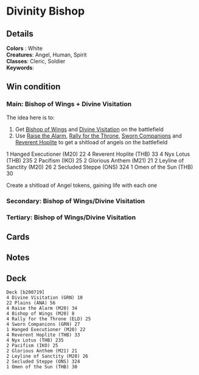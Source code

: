 # Divinity Bishop

## Details
**Colors** : White<br>
**Creatures**: Angel, Human, Spirit<br>
**Classes**: Cleric, Soldier<br>
**Keywords**: <br>

## Win condition
### Main: Bishop of Wings + Divine Visitation<br>
The idea here is to:
1. Get [Bishop of Wings](https://gatherer.wizards.com/Pages/Card/Details.aspx?multiverseid=466762) and [Divine Visitation](https://gatherer.wizards.com/Pages/Card/Details.aspx?multiverseid=452760) on the battlefield
3. Use [Raise the Alarm](https://gatherer.wizards.com/Pages/Card/Details.aspx?multiverseid=466788), [Rally for the Throne](https://gatherer.wizards.com/Pages/Card/Details.aspx?multiverseid=472987), [Sworn Companions](https://gatherer.wizards.com/Pages/Card/Details.aspx?multiverseid=452777) and [Reverent Hoplite](https://gatherer.wizards.com/Pages/Card/Details.aspx?multiverseid=476284) to get a shitload of angels on the battlefield





1 Hanged Executioner (M20) 22
4 Reverent Hoplite (THB) 33
4 Nyx Lotus (THB) 235
2 Pacifism (IKO) 25
2 Glorious Anthem (M21) 21
2 Leyline of Sanctity (M20) 26
2 Secluded Steppe (ONS) 324
1 Omen of the Sun (THB) 30


Create a shitload of Angel tokens, gaining life with each one



### Secondary: Bishop of Wings/Divine Visitation<br>

### Tertiary: Bishop of Wings/Divine Visitation<br>

## Cards

## Notes

## Deck
```
Deck [b200719]
4 Divine Visitation (GRN) 10
22 Plains (ANA) 56
4 Raise the Alarm (M20) 34
4 Bishop of Wings (M20) 8
4 Rally for the Throne (ELD) 25
4 Sworn Companions (GRN) 27
1 Hanged Executioner (M20) 22
4 Reverent Hoplite (THB) 33
4 Nyx Lotus (THB) 235
2 Pacifism (IKO) 25
2 Glorious Anthem (M21) 21
2 Leyline of Sanctity (M20) 26
2 Secluded Steppe (ONS) 324
1 Omen of the Sun (THB) 30

```
